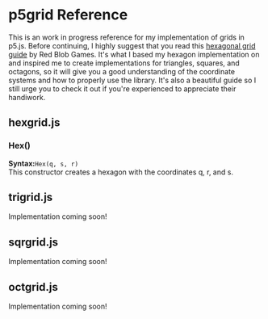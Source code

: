 # p5grid Reference

This is an work in progress reference for my implementation of grids in p5.js. Before continuing, I highly suggest that you read this [hexagonal grid guide](https://www.redblobgames.com/grids/hexagons/) by Red Blob Games. It's what I based my hexagon implementation on and inspired me to create implementations for triangles, squares, and octagons, so it will give you a good understanding of the coordinate systems and how to properly use the library. It's also a beautiful guide so I still urge you to check it out if you're experienced to appreciate their handiwork.

## hexgrid.js
### Hex()
**Syntax:**`Hex(q, s, r)`  
This constructor creates a hexagon with the coordinates q, r, and s. 

## trigrid.js
Implementation coming soon!

## sqrgrid.js
Implementation coming soon!

## octgrid.js
Implementation coming soon!
